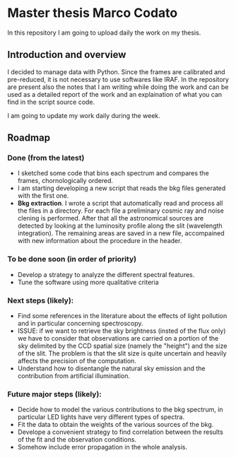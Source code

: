 # Master thesis Marco Codato
In this repository I am going to upload daily the work on my thesis.

## Introduction and overview
I decided to manage data with Python. Since the frames are calibrated and pre-reduced, it is not necessary to use softwares like IRAF.
In the repository are present also the notes that I am writing while doing the work and can be used as a detailed report of the work and an explaination of what you can find in the script source code.

I am going to update my work daily during the week.

## Roadmap

### Done (from the latest)
- I sketched some code that bins each spectrum and compares the frames, chornologically ordered.
- I am starting developing a new script that reads the bkg files generated with the first one.
- **Bkg extraction**. I wrote a script that automatically read and process all the files in a directory.
For each file a preliminary cosmic ray and noise clening is performed. After that all the astronomical sources are detected by looking at the luminosity profile along the slit (wavelength integration).
The remaining areas are saved in a new file, accompained with new information about the procedure in the header.

### To be done soon (in order of priority)
- Develop a strategy to analyze the different spectral features.
- Tune the software using more qualitative criteria

### Next steps (likely):
- Find some references in the literature about the effects of light pollution and in particular concerning spectroscopy.
- ISSUE: if we want to retrieve the sky brightness (insted of the flux only) we have to consider that observations are carried on a portion of the sky delimited by the CCD spatial size (namely the "height")
and the size of the slit. The problem is that the slit size is quite uncertain and heavily affects the precision of the computation.
- Understand how to disentangle the natural sky emission and the contribution from artificial illumination.

### Future major steps (likely):
- Decide how to model the various contributions to the bkg spectrum, in particular LED lights have very different types of spectra.
- Fit the data to obtain the weights of the various sources of the bkg. 
- Develope a convenient strategy to find correlation between the results of the fit and the observation conditions.
- Somehow include error propagation in the whole analysis.